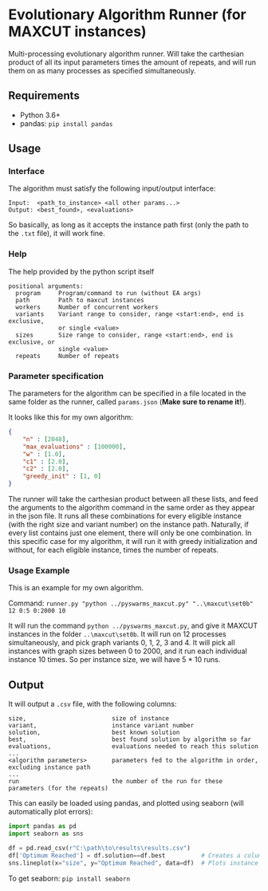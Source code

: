 # Evolutionary Algorithm Runner (for MAXCUT instances)
Multi-processing evolutionary algorithm runner. Will take the carthesian product of all its input parameters times the amount of repeats, and will run them on as many processes as specified simultaneously.

## Requirements
- Python 3.6+
- pandas: `pip install pandas`


## Usage

### Interface
The algorithm must satisfy the following input/output interface:
```
Input:  <path_to_instance> <all other params...>
Output: <best_found>, <evaluations>
```
So basically, as long as it accepts the instance path first (only the path to the `.txt` file), it will work fine.

### Help
The help provided by the python script itself
```
positional arguments:
  program     Program/command to run (without EA args)
  path        Path to maxcut instances
  workers     Number of concurrent workers
  variants    Variant range to consider, range <start:end>, end is exclusive,
              or single <value>
  sizes       Size range to consider, range <start:end>, end is exclusive, or
              single <value>
  repeats     Number of repeats
```

### Parameter specification
The parameters for the algorithm can be specified in a file located in the same folder as the runner, called `params.json` (**Make sure to rename it!**).

It looks like this for my own algorithm:
```json
{
	"n" : [2048],	
	"max_evaluations" : [100000],
	"w" : [1.0],
	"c1" : [2.0],
	"c2" : [2.0],
	"greedy_init" : [1, 0]
}
```

The runner will take the carthesian product between all these lists, and feed the arguments to the algorithm command in the same order as they appear in the json file. It runs all these combinations for every eligible instance (with the right size and variant number) on the instance path. Naturally, if every list contains just one element, there will only be one combination. In this specific case for my algorithm, it will run it with greedy initialization and without, for each eligible instance, times the number of repeats.

### Usage Example
This is an example for my own algorithm.

Command: `runner.py "python ../pyswarms_maxcut.py" "..\maxcut\set0b" 12 0:5 0:2000 10`

It will run the command `python ../pyswarms_maxcut.py`, and give it MAXCUT instances in the folder `..\maxcut\set0b`. It will run on 12 processes simultaneously, and pick graph variants 0, 1, 2, 3 and 4. It will pick all instances with graph sizes between 0 to 2000, and it run each individual instance 10 times. So per instance size, we will have 5 * 10 runs.


## Output

It will output a `.csv` file, with the following columns:
```
size,                        size of instance
variant,                     instance variant number
solution,                    best known solution
best,                        best found solution by algorithm so far
evaluations,                 evaluations needed to reach this solution
...
<algorithm parameters>       parameters fed to the algorithm in order, excluding instance path
...
run                          the number of the run for these parameters (for the repeats)
```

This can easily be loaded using pandas, and plotted using seaborn (will automatically plot errors):
```python
import pandas as pd
import seaborn as sns

df = pd.read_csv(r"C:\path\to\results\results.csv")
df['Optimum Reached'] = df.solution==df.best          # Creates a column indicating whether optimum was reached
sns.lineplot(x="size", y="Optimum Reached", data=df)  # Plots instance size vs convergence rate
```

To get seaborn:  `pip install seaborn`

